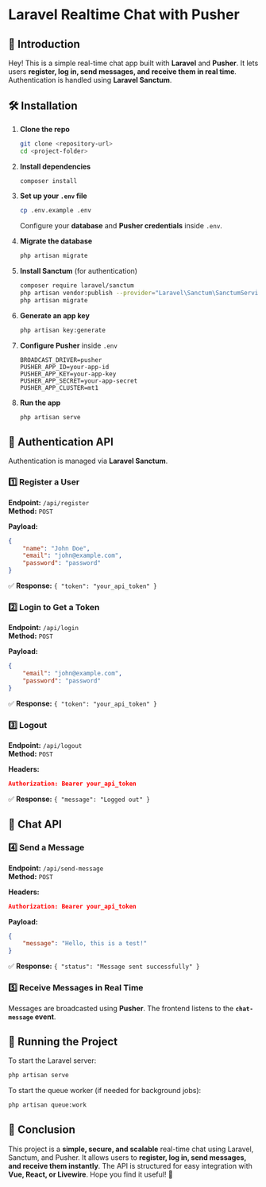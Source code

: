 # Laravel Realtime Chat with Pusher

## 📌 Introduction

Hey! This is a simple real-time chat app built with **Laravel** and **Pusher**. It lets users **register, log in, send messages, and receive them in real time**. Authentication is handled using **Laravel Sanctum**.

## 🛠 Installation

1. **Clone the repo**
   ```bash
   git clone <repository-url>
   cd <project-folder>
   ```
2. **Install dependencies**
   ```bash
   composer install
   ```
3. **Set up your `.env` file**
   ```bash
   cp .env.example .env
   ```
   Configure your **database** and **Pusher credentials** inside `.env`.

4. **Migrate the database**
   ```bash
   php artisan migrate
   ```
5. **Install Sanctum** (for authentication)
   ```bash
   composer require laravel/sanctum
   php artisan vendor:publish --provider="Laravel\Sanctum\SanctumServiceProvider"
   php artisan migrate
   ```
6. **Generate an app key**
   ```bash
   php artisan key:generate
   ```
7. **Configure Pusher** inside `.env`
   ```env
   BROADCAST_DRIVER=pusher
   PUSHER_APP_ID=your-app-id
   PUSHER_APP_KEY=your-app-key
   PUSHER_APP_SECRET=your-app-secret
   PUSHER_APP_CLUSTER=mt1
   ```
8. **Run the app**
   ```bash
   php artisan serve
   ```

## 🔑 Authentication API

Authentication is managed via **Laravel Sanctum**.

### 1️⃣ Register a User

**Endpoint:** `/api/register`  
**Method:** `POST`

**Payload:**
```json
{
    "name": "John Doe",
    "email": "john@example.com",
    "password": "password"
}
```
✅ **Response:** `{ "token": "your_api_token" }`

### 2️⃣ Login to Get a Token

**Endpoint:** `/api/login`  
**Method:** `POST`

**Payload:**
```json
{
    "email": "john@example.com",
    "password": "password"
}
```
✅ **Response:** `{ "token": "your_api_token" }`

### 3️⃣ Logout

**Endpoint:** `/api/logout`  
**Method:** `POST`

**Headers:**
```json
Authorization: Bearer your_api_token
```
✅ **Response:** `{ "message": "Logged out" }`

## 💬 Chat API

### 4️⃣ Send a Message

**Endpoint:** `/api/send-message`  
**Method:** `POST`

**Headers:**
```json
Authorization: Bearer your_api_token
```
**Payload:**
```json
{
    "message": "Hello, this is a test!"
}
```
✅ **Response:** `{ "status": "Message sent successfully" }`

### 5️⃣ Receive Messages in Real Time

Messages are broadcasted using **Pusher**. The frontend listens to the **`chat-message` event**.

## 🚀 Running the Project

To start the Laravel server:
```bash
php artisan serve
```
To start the queue worker (if needed for background jobs):
```bash
php artisan queue:work
```

## 🎯 Conclusion

This project is a **simple, secure, and scalable** real-time chat using Laravel, Sanctum, and Pusher. It allows users to **register, log in, send messages, and receive them instantly**. The API is structured for easy integration with **Vue, React, or Livewire**. Hope you find it useful! 🚀

